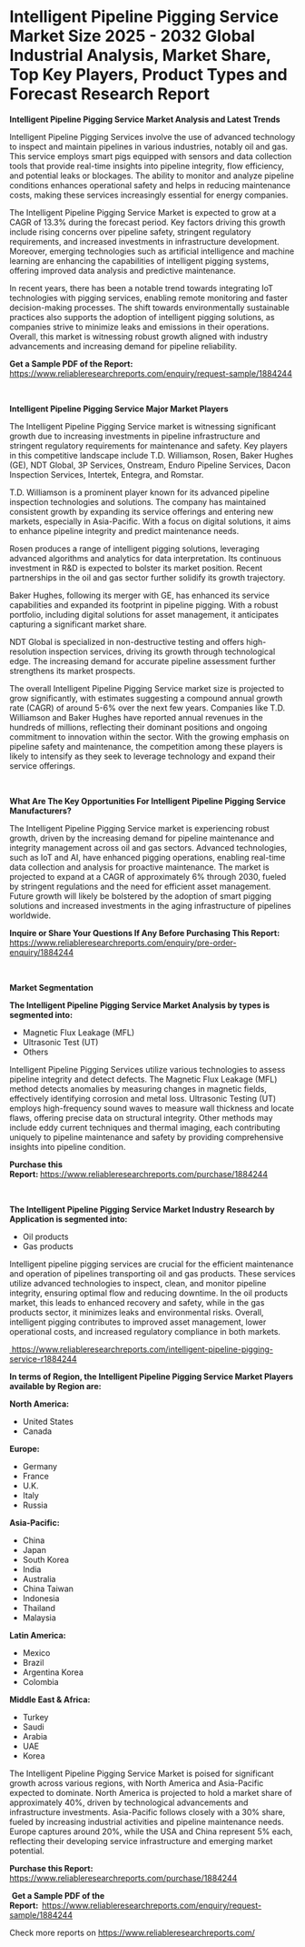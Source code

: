 <p><h1>Intelligent Pipeline Pigging Service Market Size 2025 - 2032 Global Industrial Analysis, Market Share, Top Key Players, Product Types and Forecast Research Report</h1></p><p><strong>Intelligent Pipeline Pigging Service Market Analysis and Latest Trends</strong></p>
<p><p>Intelligent Pipeline Pigging Services involve the use of advanced technology to inspect and maintain pipelines in various industries, notably oil and gas. This service employs smart pigs equipped with sensors and data collection tools that provide real-time insights into pipeline integrity, flow efficiency, and potential leaks or blockages. The ability to monitor and analyze pipeline conditions enhances operational safety and helps in reducing maintenance costs, making these services increasingly essential for energy companies.</p><p>The Intelligent Pipeline Pigging Service Market is expected to grow at a CAGR of 13.3% during the forecast period. Key factors driving this growth include rising concerns over pipeline safety, stringent regulatory requirements, and increased investments in infrastructure development. Moreover, emerging technologies such as artificial intelligence and machine learning are enhancing the capabilities of intelligent pigging systems, offering improved data analysis and predictive maintenance.</p><p>In recent years, there has been a notable trend towards integrating IoT technologies with pigging services, enabling remote monitoring and faster decision-making processes. The shift towards environmentally sustainable practices also supports the adoption of intelligent pigging solutions, as companies strive to minimize leaks and emissions in their operations. Overall, this market is witnessing robust growth aligned with industry advancements and increasing demand for pipeline reliability.</p></p>
<p><strong>Get a Sample PDF of the Report:&nbsp;</strong> <a href="https://www.reliableresearchreports.com/enquiry/request-sample/1884244?utm_campaign=1581&utm_medium=2&utm_source=Github&utm_content=ia&utm_term=13012025&utm_id=intelligent-pipeline-pigging-service">https://www.reliableresearchreports.com/enquiry/request-sample/1884244</a></p>
<p>&nbsp;</p>
<p><strong>Intelligent Pipeline Pigging Service Major Market Players</strong></p>
<p><p>The Intelligent Pipeline Pigging Service market is witnessing significant growth due to increasing investments in pipeline infrastructure and stringent regulatory requirements for maintenance and safety. Key players in this competitive landscape include T.D. Williamson, Rosen, Baker Hughes (GE), NDT Global, 3P Services, Onstream, Enduro Pipeline Services, Dacon Inspection Services, Intertek, Entegra, and Romstar.</p><p>T.D. Williamson is a prominent player known for its advanced pipeline inspection technologies and solutions. The company has maintained consistent growth by expanding its service offerings and entering new markets, especially in Asia-Pacific. With a focus on digital solutions, it aims to enhance pipeline integrity and predict maintenance needs.</p><p>Rosen produces a range of intelligent pigging solutions, leveraging advanced algorithms and analytics for data interpretation. Its continuous investment in R&D is expected to bolster its market position. Recent partnerships in the oil and gas sector further solidify its growth trajectory.</p><p>Baker Hughes, following its merger with GE, has enhanced its service capabilities and expanded its footprint in pipeline pigging. With a robust portfolio, including digital solutions for asset management, it anticipates capturing a significant market share.</p><p>NDT Global is specialized in non-destructive testing and offers high-resolution inspection services, driving its growth through technological edge. The increasing demand for accurate pipeline assessment further strengthens its market prospects.</p><p>The overall Intelligent Pipeline Pigging Service market size is projected to grow significantly, with estimates suggesting a compound annual growth rate (CAGR) of around 5-6% over the next few years. Companies like T.D. Williamson and Baker Hughes have reported annual revenues in the hundreds of millions, reflecting their dominant positions and ongoing commitment to innovation within the sector. With the growing emphasis on pipeline safety and maintenance, the competition among these players is likely to intensify as they seek to leverage technology and expand their service offerings.</p></p>
<p>&nbsp;</p>
<p><strong>What Are The Key Opportunities For Intelligent Pipeline Pigging Service Manufacturers?</strong></p>
<p><p>The Intelligent Pipeline Pigging Service market is experiencing robust growth, driven by the increasing demand for pipeline maintenance and integrity management across oil and gas sectors. Advanced technologies, such as IoT and AI, have enhanced pigging operations, enabling real-time data collection and analysis for proactive maintenance. The market is projected to expand at a CAGR of approximately 6% through 2030, fueled by stringent regulations and the need for efficient asset management. Future growth will likely be bolstered by the adoption of smart pigging solutions and increased investments in the aging infrastructure of pipelines worldwide.</p></p>
<p><strong>Inquire or Share Your Questions If Any Before Purchasing This Report:</strong> <a href="https://www.reliableresearchreports.com/enquiry/pre-order-enquiry/1884244?utm_campaign=1581&utm_medium=2&utm_source=Github&utm_content=ia&utm_term=13012025&utm_id=intelligent-pipeline-pigging-service">https://www.reliableresearchreports.com/enquiry/pre-order-enquiry/1884244</a></p>
<p>&nbsp;</p>
<p><strong>Market Segmentation</strong></p>
<p><strong>The Intelligent Pipeline Pigging Service Market Analysis by types is segmented into:</strong></p>
<p><ul><li>Magnetic Flux Leakage (MFL)</li><li>Ultrasonic Test (UT)</li><li>Others</li></ul></p>
<p><p>Intelligent Pipeline Pigging Services utilize various technologies to assess pipeline integrity and detect defects. The Magnetic Flux Leakage (MFL) method detects anomalies by measuring changes in magnetic fields, effectively identifying corrosion and metal loss. Ultrasonic Testing (UT) employs high-frequency sound waves to measure wall thickness and locate flaws, offering precise data on structural integrity. Other methods may include eddy current techniques and thermal imaging, each contributing uniquely to pipeline maintenance and safety by providing comprehensive insights into pipeline condition.</p></p>
<p><strong>Purchase this Report:&nbsp;</strong><a href="https://www.reliableresearchreports.com/purchase/1884244?utm_campaign=1581&utm_medium=2&utm_source=Github&utm_content=ia&utm_term=13012025&utm_id=intelligent-pipeline-pigging-service">https://www.reliableresearchreports.com/purchase/1884244</a></p>
<p>&nbsp;</p>
<p><strong>The Intelligent Pipeline Pigging Service Market Industry Research by Application is segmented into:</strong></p>
<p><ul><li>Oil products</li><li>Gas products</li></ul></p>
<p><p>Intelligent pipeline pigging services are crucial for the efficient maintenance and operation of pipelines transporting oil and gas products. These services utilize advanced technologies to inspect, clean, and monitor pipeline integrity, ensuring optimal flow and reducing downtime. In the oil products market, this leads to enhanced recovery and safety, while in the gas products sector, it minimizes leaks and environmental risks. Overall, intelligent pigging contributes to improved asset management, lower operational costs, and increased regulatory compliance in both markets.</p></p>
<p><a href="https://www.reliableresearchreports.com/intelligent-pipeline-pigging-service-r1884244?utm_campaign=1581&utm_medium=2&utm_source=Github&utm_content=ia&utm_term=13012025&utm_id=intelligent-pipeline-pigging-service">&nbsp;https://www.reliableresearchreports.com/intelligent-pipeline-pigging-service-r1884244</a></p>
<p><strong>In terms of Region, the Intelligent Pipeline Pigging Service Market Players available by Region are:</strong></p>
<p>
    <p> <strong> North America: </strong>
        <ul>
            <li>United States</li>
            <li>Canada</li>
        </ul>
        </p> 
    <p> <strong> Europe: </strong>
        <ul>
            <li>Germany</li>
            <li>France</li>
            <li>U.K.</li>
            <li>Italy</li>
            <li>Russia</li>
        </ul>
        </p> 
    <p> <strong> Asia-Pacific: </strong>
        <ul>
            <li>China</li>
            <li>Japan</li>
            <li>South Korea</li>
            <li>India</li>
            <li>Australia</li>
            <li>China Taiwan</li>
            <li>Indonesia</li>
            <li>Thailand</li>
            <li>Malaysia</li>
        </ul>
        </p> 
    <p> <strong> Latin America: </strong>
        <ul>
            <li>Mexico</li>
            <li>Brazil</li>
            <li>Argentina Korea</li>
            <li>Colombia</li>
        </ul>
        </p> 
    <p> <strong> Middle East & Africa: </strong>
        <ul>
            <li>Turkey</li>
            <li>Saudi</li>
            <li>Arabia</li>
            <li>UAE</li>
            <li>Korea</li>
        </ul>
    </p>
    </p>
<p><p>The Intelligent Pipeline Pigging Service Market is poised for significant growth across various regions, with North America and Asia-Pacific expected to dominate. North America is projected to hold a market share of approximately 40%, driven by technological advancements and infrastructure investments. Asia-Pacific follows closely with a 30% share, fueled by increasing industrial activities and pipeline maintenance needs. Europe captures around 20%, while the USA and China represent 5% each, reflecting their developing service infrastructure and emerging market potential.</p></p>
<p><strong>Purchase this Report: </strong><a href="https://www.reliableresearchreports.com/purchase/1884244?utm_campaign=1581&utm_medium=2&utm_source=Github&utm_content=ia&utm_term=13012025&utm_id=intelligent-pipeline-pigging-service">https://www.reliableresearchreports.com/purchase/1884244</a></p>
<p>&nbsp;<strong>Get a Sample PDF of the Report:&nbsp;&nbsp;</strong><a href="https://www.reliableresearchreports.com/enquiry/request-sample/1884244?utm_campaign=1581&utm_medium=2&utm_source=Github&utm_content=ia&utm_term=13012025&utm_id=intelligent-pipeline-pigging-service">https://www.reliableresearchreports.com/enquiry/request-sample/1884244</a></p>
<p><strong></strong></p>
<p>Check more reports on <a href="https://www.reliableresearchreports.com/?utm_campaign=1581&utm_medium=2&utm_source=Github&utm_content=ia&utm_term=13012025&utm_id=intelligent-pipeline-pigging-service">https://www.reliableresearchreports.com/</a></p>